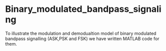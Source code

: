 # Binary_modulated_bandpass_signaling

To illustrate the modulation and demodualtion model of binary modulated bandpass signalling (ASK,PSK and FSK) we have written MATLAB code for them.
